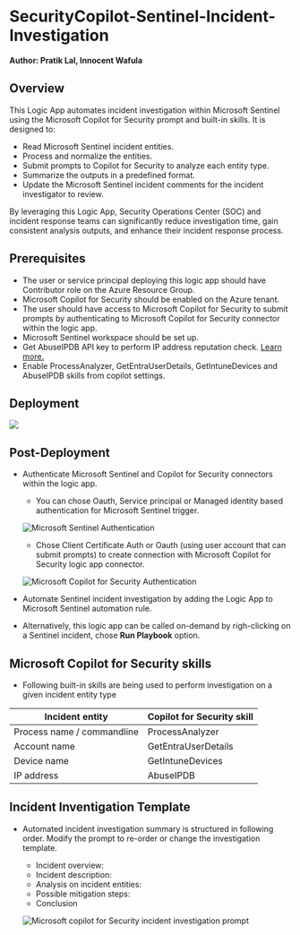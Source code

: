# SecurityCopilot-Sentinel-Incident-Investigation
**Author: Pratik Lal, Innocent Wafula**

## Overview

This Logic App automates incident investigation within Microsoft Sentinel using the Microsoft Copilot for Security prompt and built-in skills. It is designed to:
- Read Microsoft Sentinel incident entities.
- Process and normalize the entities.
- Submit prompts to Copilot for Security to analyze each entity type.
- Summarize the outputs in a predefined format.
- Update the Microsoft Sentinel incident comments for the incident investigator to review.

By leveraging this Logic App, Security Operations Center (SOC) and incident response teams can significantly reduce investigation time, gain consistent analysis outputs, and enhance their incident response process.

## Prerequisites
- The user or service principal deploying this logic app should have Contributor role on the Azure Resource Group.
- Microsoft Copilot for Security should be enabled on the Azure tenant.
- The user should have access to Microsoft Copilot for Security to submit prompts by authenticating to Microsoft Copilot for Security connector within the logic app.
- Microsoft Sentinel workspace should be set up.
- Get AbuseIPDB API key to perform IP address reputation check. [Learn more.](https://learn.microsoft.com/en-us/copilot/security/plugin-abuseipdb)
- Enable ProcessAnalyzer, GetEntraUserDetails, GetIntuneDevices and AbuseIPDB skills from copilot settings.


## Deployment


<a href="https://portal.azure.com/#create/Microsoft.Template/uri/https%3A%2F%2Fraw.githubusercontent.com%2FAzure%2FSecurity-Copilot%2Fmain%2FLogic%2520Apps%2FSecurityCopilot-Sentinel-Incident-Investigation%2Fazuredeploy.json" target="_blank">
<img src="https://aka.ms/deploytoazurebutton"/>
</a>
<br>

## Post-Deployment
- Authenticate Microsoft Sentinel and Copilot for Security connectors within the logic app. 
     - You can chose Oauth, Service principal or Managed identity based authentication for Microsoft Sentinel trigger.

     ![Microsoft Sentinel Authentication](/images/sentinel-trigger-authentication.png) 

     - Chose Client Certificate Auth or Oauth (using user account that can submit prompts) to create connection with Microsoft Copilot for Security logic app connector.

     ![Microsoft Copilot for Security Authentication](/images/copilot-for-security-authentication.png)

- Automate Sentinel incident investigation by adding the Logic App to Microsoft Sentinel automation rule.
- Alternatively, this logic app can be called on-demand by righ-clicking on a Sentinel incident, chose **Run Playbook** option. 

## Microsoft Copilot for Security skills
- Following built-in skills are being used to perform investigation on a given incident entity type

| Incident entity | Copilot for Security skill |
| --------------- | -------------------------- |
| Process name / commandline | ProcessAnalyzer |
| Account name | GetEntraUserDetails |
| Device name | GetIntuneDevices |
| IP address | AbuseIPDB |


## Incident Inventigation Template
- Automated incident investigation summary is structured in following order. Modify the prompt to re-order or change the investigation template.
    - Incident overview:
    - Incident description:
    - Analysis on incident entities:
    - Possible mitigation steps:
    - Conclusion

    ![Microsoft copilot for Security incident investigation prompt](/images/copilot-for-security-investigation-prompt.png)